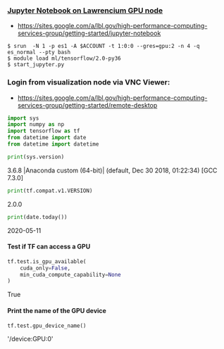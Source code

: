 ### [Jupyter Notebook on Lawrencium GPU node](https://github.com/lbnl-science-it/Lawrencium/blob/master/jupyter_gpu_tensorflow_2.0.ipynb)
* https://sites.google.com/a/lbl.gov/high-performance-computing-services-group/getting-started/jupyter-notebook

```shell
$ srun  -N 1 -p es1 -A $ACCOUNT -t 1:0:0 --gres=gpu:2 -n 4 -q es_normal --pty bash
$ module load ml/tensorflow/2.0-py36
$ start_jupyter.py
```
### Login from visualization node via VNC Viewer:
* https://sites.google.com/a/lbl.gov/high-performance-computing-services-group/getting-started/remote-desktop


```python
import sys
import numpy as np
import tensorflow as tf
from datetime import date
from datetime import datetime
```


```python
print(sys.version)
```

3.6.8 |Anaconda custom (64-bit)| (default, Dec 30 2018, 01:22:34) 
[GCC 7.3.0]



```python
print(tf.compat.v1.VERSION)
```

2.0.0



```python
print(date.today())
```

2020-05-11


#### Test if TF can access a GPU


```python
tf.test.is_gpu_available(
    cuda_only=False,
    min_cuda_compute_capability=None
)

```

True



#### Print the name of the GPU device


```python
tf.test.gpu_device_name()
```

'/device:GPU:0'


